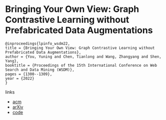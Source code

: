 # Bringing Your Own View: Graph Contrastive Learning without Prefabricated Data Augmentations

```
@inproceedings{lpinfo_wsdm22,
title = {Bringing Your Own View: Graph Contrastive Learning without Prefabricated Data Augmentations},
author = {You, Yuning and Chen, Tianlong and Wang, Zhangyang and Shen, Yang},
booktitle = {Proceedings of the 15th International Conference on Web Search and Data Mining (WSDM)},
pages = {1300--1309},
year = {2022}
}
```

links
- [acm](https://dl.acm.org/doi/10.1145/3488560.3498416)
- [arXiv](https://arxiv.org/abs/2201.01702)
- [code](https://github.com/Shen-Lab/GraphCL_Automated
)